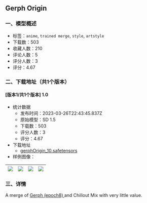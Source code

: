 ## Gerph Origin
### 一、模型概述

- 标签：`anime`, `trained merge`, `style`, `artstyle`
- 下载数：503
- 收藏人数：210
- 评论人数：5
- 评分人数：3
- 评分：4.67

### 二、下载地址（共1个版本）

#### [版本1/共1个版本] 1.0

- 统计数据
  - 发布时间：2023-03-26T22:43:45.837Z
  - 原始模型：SD 1.5
  - 下载数：503
  - 评分人数：3
  - 评分：4.67
- 下载地址
  - [gerphOrigin_10.safetensors](https://civitai.com/api/download/models/29791)
- 样例图像：

| <img src="https://image.civitai.com/xG1nkqKTMzGDvpLrqFT7WA/6ea46017-9044-427f-1160-7cf269997800/width=450/337325.jpeg" /> | <img src="https://image.civitai.com/xG1nkqKTMzGDvpLrqFT7WA/75361c4a-a622-4baa-42bf-39552e1cd700/width=450/337332.jpeg" /> | <img src="https://image.civitai.com/xG1nkqKTMzGDvpLrqFT7WA/50c58470-07a9-40d9-f41c-9ff08362f800/width=450/337331.jpeg" /> | <img src="https://image.civitai.com/xG1nkqKTMzGDvpLrqFT7WA/4707db29-a94f-4b88-27a5-5d508cbdaa00/width=450/337330.jpeg" /> |
| ---- | ---- | ---- | ---- |


### 三、详情
<p>A merge of <a rel="ugc" href="https://huggingface.co/smokeweed/Gerph">Gerph (epoch8) </a>and Chillout Mix with very little value.</p>